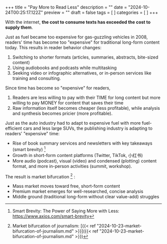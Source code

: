 +++
title = "Pay More to Read Less"
description = ""
date = "2024-10-24T00:25:17.122Z"
preview = ""
draft = false
tags = [ ]
categories = [ ]
+++

With the internet, **the cost to consume texts has exceeded the cost to supply them**.

Just as fuel became too expensive for gas-guzzling vehicles in 2008, readers' time has become too "expensive" for traditional long-form content today. This results in reader behavior changes:
1. Switching to shorter formats (articles, summaries, abstracts, bite-sized content)
2. Using audiobooks and podcasts while multitasking
3. Seeking video or infographic alternatives, or in-person services like training and consulting.

Since time has become so "expensive" for readers,
1. Readers are less willing to pay with their TIME for long content but more willing to pay MONEY for content that saves their time
2. Raw information itself becomes cheaper (less profitable), while analysis and synthesis becomes pricier (more profitable).

Just as the auto industry had to adapt to expensive fuel with more fuel-efficient cars and less large SUVs, the publishing industry is adapting to readers' "expensive" time:
- Rise of book summary services and newsletters with key takeaways (smart brevity)  [^1]
- Growth in short-form content platforms (Twitter, TikTok, 小红书)
- More audio (podcast), visual (video) and condensed (plotting) content format, and more in-person activities (summit, workshop). 

The result is market bifurcation  [^2]  :
- Mass market moves toward free, short-form content
- Premium market emerges for well-researched, concise analysis
- Middle ground (traditional long-form without clear value-add) struggles


[^1]: Smart Brevity: The Power of Saying More with Less: https://www.axios.com/smart-brevity 

[^2]: Market bifurcation of journalism: [{{< ref "2024-10-23-market-bifurcation-of-journalism.md" >}}]({{< ref "2024-10-23-market-bifurcation-of-journalism.md" >}})